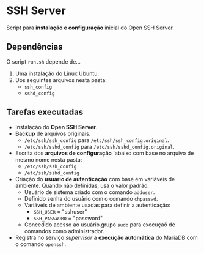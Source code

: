 # SSH Server

Script para **instalação e configuração** inicial do Open SSH Server.

## Dependências

O script `run.sh` depende de...

1. Uma instalação do Linux Ubuntu.
2. Dos seguintes arquivos nesta pasta:
   - `ssh_config`
   - `sshd_config`

## Tarefas executadas

- Instalação do **Open SSH Server**.
- **Backup** de arquivos originais.
  - `/etc/ssh/ssh_config` para `/etc/ssh/ssh_config.original`.
  - `/etc/ssh/sshd_config` para `/etc/ssh/sshd_config.original`.
- Escrita dos **arquivos de configuração** `abaixo com base no arquivo de mesmo nome nesta pasta:
  - `/etc/ssh/ssh_config`
  - `/etc/ssh/sshd_config`
- Criação do **usuário de autenticação** com base em variáveis de ambiente. Quando não definidas, usa o valor padrão.
  - Usuário de sistema criado com o comando `adduser`.
  - Definido senha do usuário com o comando `chpasswd`.
  - Variáveis de ambiente usadas para definir a autenticação:
    - `SSH_USER` = "sshuser"
    - `SSH_PASSWORD` = "password"
  - Concedido acesso ao usuário.grupo `sudo` para execuçaõ de comandos como administrador.
- Registra no serviço *supervisor* a **execução automática** do MariaDB com o comando `openssh`.
